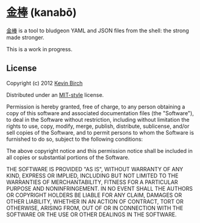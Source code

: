 # [金棒][home] (kanabō)

[金棒][wiki] is a tool to bludgeon YAML and JSON files from the shell: the strong made stronger.

This is a work in progress.

## License

Copyright (c) 2012 [Kevin Birch](kmb@pobox.com)

Distributed under an [MIT-style][license] license.

Permission is hereby granted, free of charge, to any person obtaining a copy of
this software and associated documentation files (the "Software"), to deal in
the Software without restriction, including without limitation the rights to
use, copy, modify, merge, publish, distribute, sublicense, and/or sell copies
of the Software, and to permit persons to whom the Software is furnished to do
so, subject to the following conditions:

The above copyright notice and this permission notice shall be included in all
copies or substantial portions of the Software.

THE SOFTWARE IS PROVIDED "AS IS", WITHOUT WARRANTY OF ANY KIND, EXPRESS OR
IMPLIED, INCLUDING BUT NOT LIMITED TO THE WARRANTIES OF MERCHANTABILITY,
FITNESS FOR A PARTICULAR PURPOSE AND NONINFRINGEMENT. IN NO EVENT SHALL THE
AUTHORS OR COPYRIGHT HOLDERS BE LIABLE FOR ANY CLAIM, DAMAGES OR OTHER
LIABILITY, WHETHER IN AN ACTION OF CONTRACT, TORT OR OTHERWISE, ARISING FROM,
OUT OF OR IN CONNECTION WITH THE SOFTWARE OR THE USE OR OTHER DEALINGS IN THE
SOFTWARE.

[home]: https://github.com/kevinbirch/kanabo "project home"
[wiki]: http://en.wikipedia.org/wiki/Kanabō "Wikipedia entry for kanabō"
[license]: http://www.opensource.org/licenses/mit-license.php